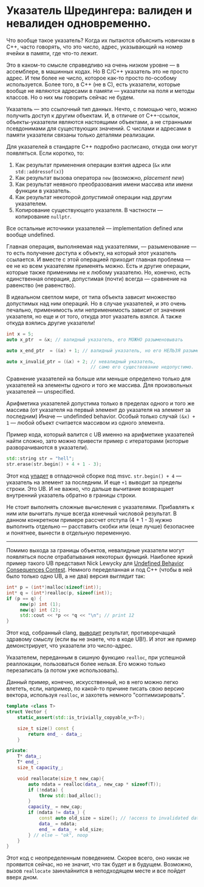 # Указатель Шредингера: валиден и невалиден одновременно.

Что вообще такое указатель?
Когда их пытаются объяснить новичкам в C++, часто говорять, что это число, адрес, указывающий на номер ячейки в памяти, где что-то лежит.

Это в каком-то смысле справедливо на очень низком уровне — в ассемблере, в машинных кодах. Но В C/С++ указатель это не просто адрес. И тем более не число, которое как-то просто по-особому используется.
Более того, в C++ (не в C), есть указатели, которые вообще не являются адресами в памяти — указатели на поля и методы классов. Но о них мы говорить сейчас не будем.

Указатель — это ссылочный тип данных. Нечто, с помощью чего, можно получить доступ к другим объектам. И, в отличие от C++-ссылок, объекты-указатели являются настоящими объектами, а не странными псевдонимами для существующих значений. С числами и адресами в памяти указатели связаны только деталями реализации.

Для указателей в стандарте C++ подробно расписано, откуда они могут появляться.
Если коротко, то:
1. Как результат применения операции взятия адреса (`&x` или `std::addressof(x)`)
2. Как результат вызова оператора `new` (возможно, _placement new_)
3. Как результат неявного преобразования имени массива или имени функции в указатель.
4. Как результат некоторой _допустимой_ операции над другим указателем.
5. Копирование существующего указателя. В частности — копирование `nullptr`.

Все остальные источники указателей — implementation defined или вообще undefined.

Главная операция, выполняемая над указателями, — разыменование — то есть получение доступа
к объекту, на который этот указатель ссылается. И вместе с этой операцией приходит главная проблема — ее не ко всем указателям применять можно. Есть и другие операции, которые также применимы не к любому указателю.
Но, конечно, есть eдинственная операция, допустимая (почти) всегда — сравнение на равенство (не равенство).

В идеальном светлом мире, от типа объекта зависит множество допустимых над ним операций. Но в случае указателей, и это очень печально, применимость или неприменимость зависит от значения указателя, но еще и от того, откуда этот указатель взялся. А также откуда взялись другие указатели!

```C++
int x = 5;
auto x_ptr  = &x; // валидный указатель, его МОЖНО разыменовывать

auto x_end_ptr  = (&x) + 1; // валидный указатель, но его НЕЛЬЗЯ разыменовывать

auto x_invalid_ptr = (&x) + 2; // невалидный указатель,
                               // само его существование недопустимо.
```

Сравнение указателей на больше или меньше определено только для указателей на элементы одного и того же массива.
Для произвольных указателей — unspecified.

Арифметика указателей допустима только в пределах одного и того же массива (от указателя на первый элемент до указателя на элемент за последним) Иначе — undefinded behavior.
Особый только случай `(&x) + 1` — любой объект считается массивом из одного элемента.

Пример кода, который валится с UB именно на арифметике указателей найти сложно, зато можно привести пример с итераторами (которые разворачиваются в указатели).

```C++
std::string str = "hell";
str.erase(str.begin() + 4 + 1 - 3);
```

Этот код [упадет](https://rextester.com/GPVRKM58250) в отладочной сборке под msvc. `str.begin() + 4` — указатель на элемент за последним. И еще `+1`
выводит за пределы строки. Это UB. И не важно, что дальше вычитание возвращает внутренний указатель обратно в границы строки.

Не стоит выполнять сложные вычисления с указателями. Прибавлять к ним или вычитать лучше всегда конечный числовой результат. В данном конкретном примере рассчет отступа (4 + 1 - 3) нужно выполнить отдельно — расставить скобки или (еще лучше) безопаснее и понятнее, вынести в отдельную переменную.

-----------

Помимо выхода за границы объектов, невалидные указатели могут появляться после отрабатывания некоторых функций.
Наиболее яркий пример такого UB представил Nick Lewycky для [Undefined Behavior Consequences Contest](https://blog.regehr.org/archives/767). Немного переделанная и под C++ (чтобы в ней было только одно UB, а не два) версия выглядит так:

```C++
int* p = (int*)malloc(sizeof(int));
int* q = (int*)realloc(p, sizeof(int));
if (p == q) {
     new(p) int (1);
     new(q) int (2);
     std::cout << *p << *q << "\n"; // print 12
}
```

Этот код, собранный clang, [выводит](https://godbolt.org/z/31av9f) результат, противоречащий здравому смыслу (если вы не знаете, что в коде UB!). И этот же пример демонстрирует, что указатели это число-адрес.

Указателем, переданным в сишную функцию `realloc`, при успешной реаллокации, пользоваться более нельзя. Его можно только перезаписать (а потом уже использовать).

Данный пример, конечно, искусственный, но в него можно легко влететь, если, например, по какой-то причине писать свою версию вектора, используя `realloc`, и захотеть немного "соптимизировать".


```C++
template <class T>
struct Vector {
    static_assert(std::is_trivially_copyable_v<T>);

    size_t size() const {
        return end_ - data_;
    }

private:
    T* data_;
    T* end_;
    size_t capacity_;

    void reallocate(size_t new_cap){
        auto ndata = realloc(data_, new_cap * sizeof(T));
        if (!ndata) {
            throw std::bad_alloc();
        }
        capacity_ = new_cap;
        if (ndata != data_) {
            const auto old_size = size(); // !access to invalidated data_!
            data_ = ndata;
            end_ = data_ + old_size;
        } // else — "ok", noop
    }
}
```

Этот код с неопределенным поведением. Скорее всего, оно никак не проявится сейчас, но не значит, что так будет и в будущем.
Возможно, вызов `reallocate` заинлайнится в неподходящем месте и все пойдет вверх дном.



